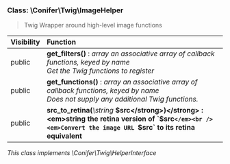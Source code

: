
### Class: \Conifer\Twig\ImageHelper

> Twig Wrapper around high-level image functions

| Visibility | Function |
|:-----------|:---------|
| public | <strong>get_filters()</strong> : <em>array an associative array of callback functions, keyed by name</em><br /><em>Get the Twig functions to register</em> |
| public | <strong>get_functions()</strong> : <em>array an associative array of callback functions, keyed by name</em><br /><em>Does not supply any additional Twig functions.</em> |
| public | <strong>src_to_retina(</strong><em>\string</em> <strong>$src</strong>)</strong> : <em>string the retina version of `$src`</em><br /><em>Convert the image URL `$src` to its retina equivalent</em> |

*This class implements \Conifer\Twig\HelperInterface*


